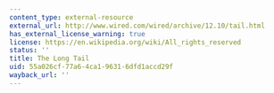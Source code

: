```yaml
---
content_type: external-resource
external_url: http://www.wired.com/wired/archive/12.10/tail.html
has_external_license_warning: true
license: https://en.wikipedia.org/wiki/All_rights_reserved
status: ''
title: The Long Tail
uid: 55a026cf-77a6-4ca1-9631-6dfd1accd29f
wayback_url: ''
---
```

